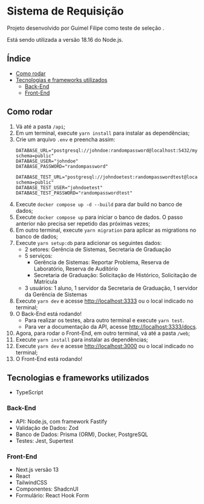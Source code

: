 
# Sistema de Requisição

Projeto desenvolvido por Guimel Filipe como teste de seleção .

Está sendo utilizada a versão 18.16 do Node.js.

## Índice

- [Como rodar](#como-rodar)
- [Tecnologias e frameworks utilizados](#tecnologias-e-frameworks-utilizados)
    - [Back-End](#back-end)
    - [Front-End](#front-end)


## Como rodar

1. Vá até a pasta `/api`;
1. Em um terminal, execute `yarn install` para instalar as dependências;
1. Crie um arquivo `.env` e preencha assim:
    ```dotenv
    DATABASE_URL="postgresql://johndoe:randompassword@localhost:5432/mydb?schema=public"
    DATABASE_USER="johndoe"
    DATABASE_PASSWORD="randompassword"

    DATABASE_TEST_URL="postgresql://johndoetest:randompasswordtest@localhost:5433/test?schema=public"
    DATABASE_TEST_USER="johndoetest"
    DATABASE_TEST_PASSWORD="randompasswordtest"
    ```
1. Execute `docker compose up -d --build` para dar build no banco de dados;
1. Execute `docker compose up` para iniciar o banco de dados. O passo anterior não precisa ser repetido das próximas vezes;
1. Em outro terminal, execute `yarn migration` para aplicar as migrations no banco de dados;
1. Execute `yarn setup:db` para adicionar os seguintes dados:
    - 2 setores: Gerência de Sistemas, Secretaria de Graduação
    - 5 serviços:
        - Gerência de Sistemas: Reportar Problema, Reserva de Laboratório, Reserva de Auditório
        - Secretaria de Graduação: Solicitação de Histórico, Solicitação de Matrícula
    - 3 usuários: 1 aluno, 1 servidor da Secretaria de Graduação, 1 servidor da Gerência de Sistemas
1. Execute `yarn dev` e acesse [http://localhost:3333](http://localhost:3333) ou o local indicado no terminal;
1. O Back-End está rodando!
    - Para realizar os testes, abra outro terminal e execute `yarn test`.
    - Para ver a documentação da API, acesse [http://localhost:3333/docs](http://localhost:3333/docs).
1. Agora, para rodar o Front-End, em outro terminal, vá até a pasta `/web`;
1. Execute `yarn install` para instalar as dependências;
1. Execute `yarn dev` e acesse [http://localhost:3000](http://localhost:3000) ou o local indicado no terminal;
1. O Front-End está rodando!

## Tecnologias e frameworks utilizados

- TypeScript
### Back-End

- API: Node.js, com framework Fastify
- Validação de Dados: Zod
- Banco de Dados: Prisma (ORM), Docker, PostgreSQL
- Testes: Jest, Supertest

### Front-End

- Next.js versão 13
- React
- TailwindCSS
- Componentes: ShadcnUI
- Formulário: React Hook Form


